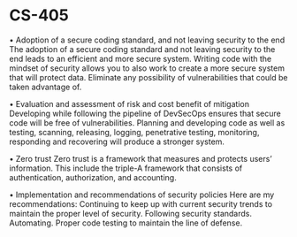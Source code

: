 # CS-405

• Adoption of a secure coding standard, and not leaving security to the end
The adoption of a secure coding standard and not leaving security to the end leads to an efficient and more secure system. Writing code with the mindset of security allows you to also work to create a more secure system that will protect data. Eliminate any possibility of vulnerabilities that could be taken advantage of.  

• Evaluation and assessment of risk and cost benefit of mitigation
Developing while following the pipeline of DevSecOps ensures that secure code will be free of vulnerabilities. Planning and developing code as well as testing, scanning, releasing, logging, penetrative testing, monitoring, responding and recovering will produce a stronger system. 

• Zero trust
Zero trust is a framework that measures and protects users’ information. This include the triple-A framework that consists of authentication, authorization, and accounting. 

• Implementation and recommendations of security policies
Here are my recommendations: 
Continuing to keep up with current security trends to maintain the proper level of security. 
Following security standards.
Automating.
Proper code testing to maintain the line of defense.
